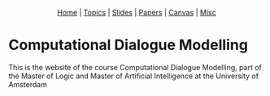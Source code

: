 <p style="text-align: center">
  <a href="{{site.baseurl}}/">Home</a> |
  <a href="{{site.baseurl}}/admin/">Topics</a> | 
  <a href="{{site.baseurl}}/schedule/week_1/">Slides</a> | 
  <a href="{{site.baseurl}}/schedule/week_2/">Papers</a> | 
  <a href="{{site.baseurl}}/schedule/week_3/">Canvas</a> | 
  <a href="{{site.baseurl}}/general/">Misc</a>
</p>


# Computational Dialogue Modelling

This is the website of the course Computational Dialogue Modelling, part of the Master of Logic and Master of Artificial Intelligence at the University of Amsterdam
